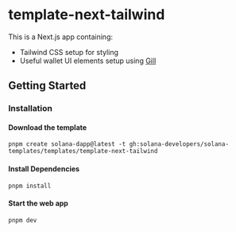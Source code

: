 # template-next-tailwind

This is a Next.js app containing:

- Tailwind CSS setup for styling
- Useful wallet UI elements setup using [Gill](https://gill.site/)

## Getting Started

### Installation

#### Download the template

```shell
pnpm create solana-dapp@latest -t gh:solana-developers/solana-templates/templates/template-next-tailwind
```

#### Install Dependencies

```shell
pnpm install
```

#### Start the web app

```shell
pnpm dev
```
